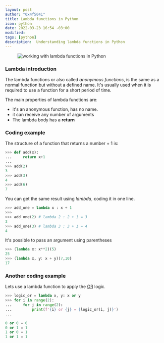 ```yaml
---
layout: post
author: "0x4f5041"
title: Lambda functions in Python
icon: python
date: 2022-03-23 16:54 -03:00
modified: 
tags: [python]
description:  Understanding lambda functions in Python
---
```


<figure>
<img src="/understanding-lambda-python/banner.png" alt="working with lambda functions in Python">
</figure>


### Lambda introduction
The lambda functions or also called _anonymous functions_, is the same as a normal function but without a defined name.
It's usually used when it is required to use a function for a short period of time.

The main properties of lambda functions are:

- it's an anonymous function, has no name.
- it can receive any number of arguments
- The lambda body has a **return**

### Coding example
The structure of a function that returns a number + 1 is:
```python
>>> def add(x):
...     return x+1
...
>>> add(2)
3
>>> add(3)
4
>>> add(6)
7
```

You can get the same result using *lambda*, coding it in one line.

```python
>>> add_one = lambda x : x + 1
>>>
>>> add_one(2) # lambda 2 : 2 + 1 = 3
3
>>> add_one(3) # lambda 3 : 3 + 1 = 4
4
```

It's possible to pass an argument using parentheses
```python
>>> (lambda x: x**2)(5)
25
>>> (lambda x, y: x + y)(7,10)
17
```

### Another coding example

Lets use a lambda function to apply the [OR](https://en.wikipedia.org/wiki/Logical_disjunction) logic.

```python
>>> logic_or = lambda x, y: x or y
>>> for i in range(2):
...     for j in range(2):
...         print(f'{i} or {j} = {logic_or(i, j)}')
...

0 or 0 = 0
0 or 1 = 1
1 or 0 = 1
1 or 1 = 1
```
